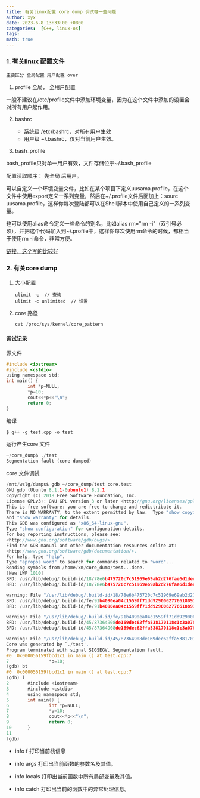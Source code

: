 ```yaml
---
title: 有关linux配置 core dump 调试等一些问题
author: xyx
date: 2023-6-8 13:33:00 +0800
categories:  [C++, linux-os]
tags:
math: true
---
```


### 1. 有关linux 配置文件

    主要区分 全局配置 用户配置 over

1. profile 全局， 全用户配置

一般不建议在/etc/profile文件中添加环境变量，因为在这个文件中添加的设置会对所有用户起作用。

2. bashrc

    - 系统级 /etc/bashrc，对所有用户生效
    - 用户级 ~/.bashrc，仅对当前用户生效。

3. bash_profile

bash_profile只对单一用户有效，文件存储位于~/.bash_profile

配置读取顺序： 先全局 后用户。

可以自定义一个环境变量文件，比如在某个项目下定义uusama.profile，在这个文件中使用export定义一系列变量，然后在~/.profile文件后面加上：sourc uusama.profile，这样你每次登陆都可以在Shell脚本中使用自己定义的一系列变量。

也可以使用alias命令定义一些命令的别名，比如alias rm="rm -i"（双引号必须），并把这个代码加入到~/.profile中，这样你每次使用rm命令的时候，都相当于使用rm -i命令，非常方便。



[链接，这个写的比较好](https://www.cnblogs.com/youyoui/p/10680329.html)

### 2. 有关core dump 

1. 大小配置

    ```
    ulimit -c  // 查询
    ulimit -c unlimited  // 设置
    ```

2. core 路径

    ```c
    cat /proc/sys/kernel/core_pattern
    ```

#### 调试记录

源文件

```c
#include <iostream>
#include <cstdio>
using namespace std;
int main() {
        int *p=NULL;
        *p=10;
        cout<<*p<<"\n";
        return 0;
}
```

编译

```c
$ g++ -g test.cpp -o test
```

运行产生core 文件

```c
~/core_dump$ ./test 
Segmentation fault (core dumped)
```

core 文件调试

```c
/mnt/wslg/dumps$ gdb ~/core_dump/test core.test 
GNU gdb (Ubuntu 8.1.1-0ubuntu1) 8.1.1
Copyright (C) 2018 Free Software Foundation, Inc.
License GPLv3+: GNU GPL version 3 or later <http://gnu.org/licenses/gpl.html>
This is free software: you are free to change and redistribute it.
There is NO WARRANTY, to the extent permitted by law.  Type "show copying"
and "show warranty" for details.
This GDB was configured as "x86_64-linux-gnu".
Type "show configuration" for configuration details.
For bug reporting instructions, please see:
<http://www.gnu.org/software/gdb/bugs/>.
Find the GDB manual and other documentation resources online at:
<http://www.gnu.org/software/gdb/documentation/>.
For help, type "help".
Type "apropos word" to search for commands related to "word"...
Reading symbols from /home/xm/core_dump/test...done.
[New LWP 1010]
BFD: /usr/lib/debug/.build-id/18/78e6b475720c7c51969e69ab2d276fae6d1dee.debug: unable to initialize decompress status for section .debug_aranges
BFD: /usr/lib/debug/.build-id/18/78e6b475720c7c51969e69ab2d276fae6d1dee.debug: unable to initialize decompress status for section .debug_aranges

warning: File "/usr/lib/debug/.build-id/18/78e6b475720c7c51969e69ab2d276fae6d1dee.debug" has no build-id, file skipped
BFD: /usr/lib/debug/.build-id/fe/91b4090ea04c1559ff71dd9290062776618891.debug: unable to initialize decompress status for section .debug_aranges
BFD: /usr/lib/debug/.build-id/fe/91b4090ea04c1559ff71dd9290062776618891.debug: unable to initialize decompress status for section .debug_aranges

warning: File "/usr/lib/debug/.build-id/fe/91b4090ea04c1559ff71dd9290062776618891.debug" has no build-id, file skipped
BFD: /usr/lib/debug/.build-id/45/87364908de169dec62ffa538170118c1c3a078.debug: unable to initialize decompress status for section .debug_aranges
BFD: /usr/lib/debug/.build-id/45/87364908de169dec62ffa538170118c1c3a078.debug: unable to initialize decompress status for section .debug_aranges

warning: File "/usr/lib/debug/.build-id/45/87364908de169dec62ffa538170118c1c3a078.debug" has no build-id, file skipped
Core was generated by `./test'.
Program terminated with signal SIGSEGV, Segmentation fault.
#0  0x000056159fbcd1c1 in main () at test.cpp:7
7               *p=10;
(gdb) bt
#0  0x000056159fbcd1c1 in main () at test.cpp:7
(gdb) l
2       #include <iostream>
3       #include <cstdio>
4       using namespace std;
5       int main() {
6               int *p=NULL;
7               *p=10;
8               cout<<*p<<"\n";
9               return 0;
10      }
11
(gdb) 
```


- info f
    打印当前栈信息

- info args
    打印出当前函数的参数名及其值。

- info locals
    打印出当前函数中所有局部变量及其值。

- info catch
    打印出当前的函数中的异常处理信息。